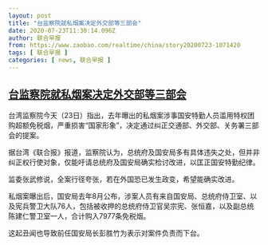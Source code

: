 ```yaml
---
layout: post
title: "台监察院就私烟案决定外交部等三部会"
date: 2020-07-23T11:30:14.096Z
author: 联合早报
from: https://www.zaobao.com/realtime/china/story20200723-1071420
tags: [ 联合早报 ]
categories: [ news, 联合早报 ]
---
```

<!--1595529480000-->
[台监察院就私烟案决定外交部等三部会](https://www.zaobao.com/realtime/china/story20200723-1071420)
------

<div>
<p>台湾监察院今天（23日）指出，去年曝出的私烟案涉事国安特勤人员滥用特权团购超额免税烟，严重损害“国家形象”，决定通过纠正交通部、外交部、关务署三部会的提案。</p><p>据台湾《联合报》报道，监察院认为，总统府及国安局多有具体违失之处，但并非纠正权行使对象，仅能吁请总统府及国安局确实检讨改进，以匡正国安特勤纪律。</p><p>监委张武修说，全案行径夸张，若在外国恐已发生政变，希望能确实改进。</p><section id="imu"><div id="dfp-ad-imu1-wrapper" class="dfp-tag-wrapper"><div id="dfp-ad-imu1" class="dfp-tag-wrapper"></div></div></section><p>私烟案曝出后，国安局去年8月公布，涉案人员有来自国安局、总统府侍卫室、以及宪兵警卫大队76人，包括被收押的总统府侍卫官吴宗宪、张恒嘉，以及副总统陈建仁警卫室一人，合计购入7977条免税烟。</p><p>这起丑闻也导致前任国安局长彭胜竹为表示对案件负责而下台。</p><div id="innity-in-post"></div><div id="dfp-ad-midarticlespecial-wrapper" class="dfp-tag-wrapper"><div id="dfp-ad-midarticlespecial" class="dfp-tag-wrapper"></div></div>
</div>
